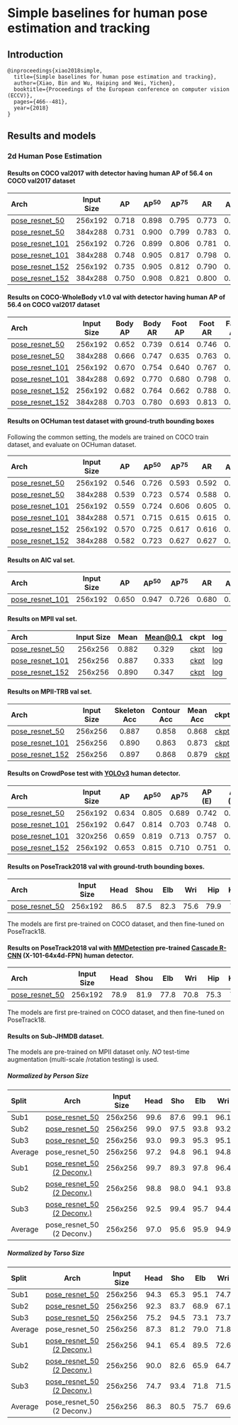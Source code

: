 # Simple baselines for human pose estimation and tracking

## Introduction
```
@inproceedings{xiao2018simple,
  title={Simple baselines for human pose estimation and tracking},
  author={Xiao, Bin and Wu, Haiping and Wei, Yichen},
  booktitle={Proceedings of the European conference on computer vision (ECCV)},
  pages={466--481},
  year={2018}
}
```

## Results and models

### 2d Human Pose Estimation

#### Results on COCO val2017 with detector having human AP of 56.4 on COCO val2017 dataset

| Arch  | Input Size | AP | AP<sup>50</sup> | AP<sup>75</sup> | AR | AR<sup>50</sup> | ckpt | log |
| :-------------- | :-----------: | :------: | :------: | :------: | :------: | :------: |:------: |:------: |
| [pose_resnet_50](/configs/top_down/resnet/coco/res50_coco_256x192.py)  | 256x192 | 0.718 | 0.898 | 0.795 | 0.773 | 0.937 | [ckpt](https://download.openmmlab.com/mmpose/top_down/resnet/res50_coco_256x192-ec54d7f3_20200709.pth) | [log](https://download.openmmlab.com/mmpose/top_down/resnet/res50_coco_256x192_20200709.log.json) |
| [pose_resnet_50](/configs/top_down/resnet/coco/res50_coco_384x288.py)  | 384x288 | 0.731 | 0.900 | 0.799 | 0.783 | 0.931 | [ckpt](https://download.openmmlab.com/mmpose/top_down/resnet/res50_coco_384x288-e6f795e9_20200709.pth) | [log](https://download.openmmlab.com/mmpose/top_down/resnet/res50_coco_384x288_20200709.log.json) |
| [pose_resnet_101](/configs/top_down/resnet/coco/res101_coco_256x192.py) | 256x192 | 0.726 | 0.899 | 0.806 | 0.781 | 0.939 | [ckpt](https://download.openmmlab.com/mmpose/top_down/resnet/res101_coco_256x192-6e6babf0_20200708.pth) | [log](https://download.openmmlab.com/mmpose/top_down/resnet/res101_coco_256x192_20200708.log.json) |
| [pose_resnet_101](/configs/top_down/resnet/coco/res101_coco_384x288.py) | 384x288 | 0.748 | 0.905 | 0.817 | 0.798 | 0.940 | [ckpt](https://download.openmmlab.com/mmpose/top_down/resnet/res101_coco_384x288-8c71bdc9_20200709.pth) | [log](https://download.openmmlab.com/mmpose/top_down/resnet/res101_coco_384x288_20200709.log.json) |
| [pose_resnet_152](/configs/top_down/resnet/coco/res152_coco_256x192.py) | 256x192 | 0.735 | 0.905 | 0.812 | 0.790 | 0.943 | [ckpt](https://download.openmmlab.com/mmpose/top_down/resnet/res152_coco_256x192-f6e307c2_20200709.pth) | [log](https://download.openmmlab.com/mmpose/top_down/resnet/res152_coco_256x192_20200709.log.json) |
| [pose_resnet_152](/configs/top_down/resnet/coco/res152_coco_384x288.py) | 384x288 | 0.750 | 0.908 | 0.821 | 0.800 | 0.942 | [ckpt](https://download.openmmlab.com/mmpose/top_down/resnet/res152_coco_384x288-3860d4c9_20200709.pth) | [log](https://download.openmmlab.com/mmpose/top_down/resnet/res152_coco_384x288_20200709.log.json) |


#### Results on COCO-WholeBody v1.0 val with detector having human AP of 56.4 on COCO val2017 dataset

| Arch  | Input Size | Body AP | Body AR | Foot AP | Foot AR | Face AP | Face AR  | Hand AP | Hand AR | Whole AP | Whole AR | ckpt | log |
| :---- | :--------: | :-----: | :-----: | :-----: | :-----: | :-----: | :------: | :-----: | :-----: | :------: |:-------: |:------: | :------: |
| [pose_resnet_50](/configs/top_down/resnet/coco-wholebody/res50_coco_wholebody_256x192.py)  | 256x192 | 0.652 | 0.739 | 0.614 | 0.746 | 0.608 | 0.716 | 0.460 | 0.584 | 0.457 | 0.578 | [ckpt](https://download.openmmlab.com/mmpose/top_down/resnet/res50_coco_wholebody_256x192-9e37ed88_20201004.pth) | [log](https://download.openmmlab.com/mmpose/top_down/resnet/res50_coco_wholebody_256x192_20201004.log.json) |
| [pose_resnet_50](/configs/top_down/resnet/coco-wholebody/res50_coco_wholebody_384x288.py)  | 384x288 | 0.666 | 0.747 | 0.635 | 0.763 | 0.732 | 0.812 | 0.537 | 0.647 | 0.573 | 0.671 | [ckpt](https://download.openmmlab.com/mmpose/top_down/resnet/res50_coco_wholebody_384x288-ce11e294_20201004.pth) | [log](https://download.openmmlab.com/mmpose/top_down/resnet/res50_coco_wholebody_384x288_20201004.log.json) |
| [pose_resnet_101](/configs/top_down/resnet/coco-wholebody/res101_coco_wholebody_256x192.py)  | 256x192 | 0.670 | 0.754 | 0.640 | 0.767 | 0.611 | 0.723 | 0.463 | 0.589 | 0.533 | 0.647 | [ckpt](https://download.openmmlab.com/mmpose/top_down/resnet/res101_coco_wholebody_256x192-7325f982_20201004.pth) | [log](https://download.openmmlab.com/mmpose/top_down/resnet/res101_coco_wholebody_256x192_20201004.log.json) |
| [pose_resnet_101](/configs/top_down/resnet/coco-wholebody/res101_coco_wholebody_384x288.py)  | 384x288 | 0.692 | 0.770 | 0.680 | 0.798 | 0.747 | 0.822 | 0.549 | 0.658 | 0.597 | 0.692 | [ckpt](https://download.openmmlab.com/mmpose/top_down/resnet/res101_coco_wholebody_384x288-6c137b9a_20201004.pth) | [log](https://download.openmmlab.com/mmpose/top_down/resnet/res101_coco_wholebody_384x288_20201004.log.json) |
| [pose_resnet_152](/configs/top_down/resnet/coco-wholebody/res152_coco_wholebody_256x192.py)  | 256x192 | 0.682 | 0.764 | 0.662 | 0.788 | 0.624 | 0.728 | 0.482 | 0.606 | 0.548 | 0.661 | [ckpt](https://download.openmmlab.com/mmpose/top_down/resnet/res152_coco_wholebody_256x192-5de8ae23_20201004.pth) | [log](https://download.openmmlab.com/mmpose/top_down/resnet/res152_coco_wholebody_256x192_20201004.log.json) |
| [pose_resnet_152](/configs/top_down/resnet/coco-wholebody/res152_coco_wholebody_384x288.py)  | 384x288 | 0.703 | 0.780 | 0.693 | 0.813 | 0.751 | 0.825 | 0.559 | 0.667 | 0.610 | 0.705 | [ckpt](https://download.openmmlab.com/mmpose/top_down/resnet/res152_coco_wholebody_384x288-eab8caa8_20201004.pth) | [log](https://download.openmmlab.com/mmpose/top_down/resnet/res152_coco_wholebody_384x288_20201004.log.json) |


#### Results on OCHuman test dataset with ground-truth bounding boxes

Following the common setting, the models are trained on COCO train dataset, and evaluate on OCHuman dataset.

| Arch  | Input Size | AP | AP<sup>50</sup> | AP<sup>75</sup> | AR | AR<sup>50</sup> | ckpt | log |
| :-------------- | :-----------: | :------: | :------: | :------: | :------: | :------: |:------: |:------: |
| [pose_resnet_50](/configs/top_down/resnet/coco/res50_coco_256x192.py)  | 256x192 | 0.546 | 0.726 | 0.593 | 0.592 | 0.755 | [ckpt](https://download.openmmlab.com/mmpose/top_down/resnet/res50_coco_256x192-ec54d7f3_20200709.pth) | [log](https://download.openmmlab.com/mmpose/top_down/resnet/res50_coco_256x192_20200709.log.json) |
| [pose_resnet_50](/configs/top_down/resnet/coco/res50_coco_384x288.py)  | 384x288 | 0.539 | 0.723 | 0.574 | 0.588 | 0.756 | [ckpt](https://download.openmmlab.com/mmpose/top_down/resnet/res50_coco_384x288-e6f795e9_20200709.pth) | [log](https://download.openmmlab.com/mmpose/top_down/resnet/res50_coco_384x288_20200709.log.json) |
| [pose_resnet_101](/configs/top_down/resnet/coco/res101_coco_256x192.py) | 256x192 | 0.559 | 0.724 | 0.606 | 0.605 | 0.751 | [ckpt](https://download.openmmlab.com/mmpose/top_down/resnet/res101_coco_256x192-6e6babf0_20200708.pth) | [log](https://download.openmmlab.com/mmpose/top_down/resnet/res101_coco_256x192_20200708.log.json) |
| [pose_resnet_101](/configs/top_down/resnet/coco/res101_coco_384x288.py) | 384x288 | 0.571 | 0.715 | 0.615 | 0.615 | 0.748 | [ckpt](https://download.openmmlab.com/mmpose/top_down/resnet/res101_coco_384x288-8c71bdc9_20200709.pth) | [log](https://download.openmmlab.com/mmpose/top_down/resnet/res101_coco_384x288_20200709.log.json) |
| [pose_resnet_152](/configs/top_down/resnet/coco/res152_coco_256x192.py) | 256x192 | 0.570 | 0.725 | 0.617 | 0.616 | 0.754 | [ckpt](https://download.openmmlab.com/mmpose/top_down/resnet/res152_coco_256x192-f6e307c2_20200709.pth) | [log](https://download.openmmlab.com/mmpose/top_down/resnet/res152_coco_256x192_20200709.log.json) |
| [pose_resnet_152](/configs/top_down/resnet/coco/res152_coco_384x288.py) | 384x288 | 0.582 | 0.723 | 0.627 | 0.627 | 0.752 | [ckpt](https://download.openmmlab.com/mmpose/top_down/resnet/res152_coco_384x288-3860d4c9_20200709.pth) | [log](https://download.openmmlab.com/mmpose/top_down/resnet/res152_coco_384x288_20200709.log.json) |


#### Results on AIC val set.

| Arch  | Input Size | AP | AP<sup>50</sup> | AP<sup>75</sup> | AR | AR<sup>50</sup> | ckpt | log |
| :-------------- | :-----------: | :------: | :------: | :------: | :------: | :------: |:------: |:------: |
| [pose_resnet_101](/configs/top_down/resnet/aic/res101_aic_256x192.py) | 256x192 | 0.650 | 0.947 | 0.726 | 0.680 | 0.954 | [ckpt](https://download.openmmlab.com/mmpose/top_down/resnet/res101_aic_256x192-79b35445_20200826.pth) | [log](https://download.openmmlab.com/mmpose/top_down/resnet/res101_aic_256x192_20200826.log.json) |


#### Results on MPII val set.

| Arch  | Input Size | Mean | Mean@0.1   | ckpt    | log     |
| :--- | :--------: | :------: | :------: |:------: |:------: |
| [pose_resnet_50](/configs/top_down/resnet/mpii/res50_mpii_256x256.py) | 256x256 | 0.882 | 0.329 | [ckpt](https://download.openmmlab.com/mmpose/top_down/resnet/res50_mpii_256x256-418ffc88_20200812.pth) | [log](https://download.openmmlab.com/mmpose/top_down/resnet/res50_mpii_256x256_20200812.log.json) |
| [pose_resnet_101](/configs/top_down/resnet/mpii/res101_mpii_256x256.py) | 256x256 | 0.887 | 0.333 | [ckpt](https://download.openmmlab.com/mmpose/top_down/resnet/res101_mpii_256x256-416f5d71_20200812.pth) | [log](https://download.openmmlab.com/mmpose/top_down/resnet/res101_mpii_256x256_20200812.log.json) |
| [pose_resnet_152](/configs/top_down/resnet/mpii/res152_mpii_256x256.py) | 256x256 | 0.890 | 0.347 | [ckpt](https://download.openmmlab.com/mmpose/top_down/resnet/res152_mpii_256x256-3ecba29d_20200812.pth) | [log](https://download.openmmlab.com/mmpose/top_down/resnet/res152_mpii_256x256_20200812.log.json) |


#### Results on MPII-TRB val set.

| Arch  | Input Size | Skeleton Acc   | Contour Acc   | Mean Acc | ckpt    | log     |
| :--- | :--------: | :------: | :------: |:------: |:------: |:------: |
| [pose_resnet_50](/configs/top_down/resnet/mpii_trb/res50_mpii_trb_256x256.py)  | 256x256 | 0.887 | 0.858 | 0.868 | [ckpt](https://download.openmmlab.com/mmpose/top_down/resnet/res50_mpii_trb_256x256-896036b8_20200812.pth) | [log](https://download.openmmlab.com/mmpose/top_down/resnet/res50_mpii_trb_256x256_20200812.log.json) |
| [pose_resnet_101](/configs/top_down/resnet/mpii_trb/res101_mpii_trb_256x256.py)  | 256x256 | 0.890 | 0.863 | 0.873 | [ckpt](https://download.openmmlab.com/mmpose/top_down/resnet/res101_mpii_trb_256x256-cfad2f05_20200812.pth) | [log](https://download.openmmlab.com/mmpose/top_down/resnet/res101_mpii_trb_256x256_20200812.log.json) |
| [pose_resnet_152](/configs/top_down/resnet/mpii_trb/res152_mpii_trb_256x256.py)  | 256x256 | 0.897 | 0.868 | 0.879 | [ckpt](https://download.openmmlab.com/mmpose/top_down/resnet/res152_mpii_trb_256x256-dd369ce6_20200812.pth) | [log](https://download.openmmlab.com/mmpose/top_down/resnet/res152_mpii_trb_256x256_20200812.log.json) |


#### Results on CrowdPose test with [YOLOv3](https://github.com/eriklindernoren/PyTorch-YOLOv3) human detector.

| Arch  | Input Size | AP | AP<sup>50</sup> | AP<sup>75</sup> | AP (E) | AP (M) | AP (H) | ckpt | log |
| :----------------- | :-----------: | :------: | :------: | :------: | :------: | :------: |:------: |:------: | :------: |
| [pose_resnet_50](/configs/top_down/resnet/crowdpose/res50_crowdpose_256x192.py)  | 256x192 | 0.634 | 0.805 | 0.689 | 0.742 | 0.646 | 0.503 | [ckpt](https://download.openmmlab.com/mmpose/top_down/resnet/res50_crowdpose_256x192-f1ddd03a_20201017.pth) | [log](https://download.openmmlab.com/mmpose/top_down/resnet/res50_crowdpose_256x192_20201017.log.json) |
| [pose_resnet_101](/configs/top_down/resnet/crowdpose/res101_crowdpose_256x192.py)  | 256x192 | 0.647 | 0.814 | 0.703 | 0.748 | 0.658 | 0.518 | [ckpt](https://download.openmmlab.com/mmpose/top_down/resnet/res101_crowdpose_256x192-ad003be3_20201017.pth) | [log](https://download.openmmlab.com/mmpose/top_down/resnet/res101_crowdpose_256x192_20201017.log.json) |
| [pose_resnet_101](/configs/top_down/resnet/crowdpose/res101_crowdpose_320x256.py)  | 320x256 | 0.659 | 0.819 | 0.713 | 0.757 | 0.669 | 0.536 | [ckpt](https://download.openmmlab.com/mmpose/top_down/resnet/res101_crowdpose_320x256-7723ede3_20201017.pth) | [log](https://download.openmmlab.com/mmpose/top_down/resnet/res101_crowdpose_320x256_20201017.log.json) |
| [pose_resnet_152](/configs/top_down/resnet/crowdpose/res152_crowdpose_256x192.py)  | 256x192 | 0.653 | 0.815 | 0.710 | 0.751 | 0.665 | 0.526 | [ckpt](https://download.openmmlab.com/mmpose/top_down/resnet/res152_crowdpose_256x192-a6507ad0_20201017.pth) | [log](https://download.openmmlab.com/mmpose/top_down/resnet/res152_crowdpose_256x192_20201017.log.json) |

#### Results on PoseTrack2018 val with ground-truth bounding boxes.

| Arch  | Input Size | Head | Shou | Elb | Wri | Hip | Knee | Ankl | Total  | ckpt    | log     |
| :--- | :--------: | :------: |:------: |:------: |:------: |:------: |:------: | :------: | :------: |:------: |:------: |
| [pose_resnet_50](/configs/top_down/resnet/posetrack18/res50_posetrack18_256x192.py) | 256x192 | 86.5 | 87.5 | 82.3 | 75.6 | 79.9 | 78.6 | 74.0 | 81.0 | [ckpt](https://download.openmmlab.com/mmpose/top_down/resnet/res50_posetrack18_256x192-a62807c7_20201028.pth) | [log](https://download.openmmlab.com/mmpose/top_down/resnet/res50_posetrack18_256x192_20201028.log.json) |

The models are first pre-trained on COCO dataset, and then fine-tuned on PoseTrack18.

#### Results on PoseTrack2018 val with [MMDetection](https://github.com/open-mmlab/mmdetection) pre-trained [Cascade R-CNN](https://download.openmmlab.com/mmdetection/v2.0/cascade_rcnn/cascade_rcnn_x101_64x4d_fpn_20e_coco/cascade_rcnn_x101_64x4d_fpn_20e_coco_20200509_224357-051557b1.pth) (X-101-64x4d-FPN) human detector.

| Arch  | Input Size | Head | Shou | Elb | Wri | Hip | Knee | Ankl | Total  | ckpt    | log     |
| :--- | :--------: | :------: |:------: |:------: |:------: |:------: |:------: | :------: | :------: |:------: |:------: |
| [pose_resnet_50](/configs/top_down/resnet/posetrack18/res50_posetrack18_256x192.py) | 256x192 | 78.9 | 81.9 | 77.8 | 70.8 | 75.3 | 73.2 | 66.4 | 75.2 | [ckpt](https://download.openmmlab.com/mmpose/top_down/resnet/res50_posetrack18_256x192-a62807c7_20201028.pth) | [log](https://download.openmmlab.com/mmpose/top_down/resnet/res50_posetrack18_256x192_20201028.log.json) |

The models are first pre-trained on COCO dataset, and then fine-tuned on PoseTrack18.


#### Results on Sub-JHMDB dataset.
The models are pre-trained on MPII dataset only. *NO* test-time augmentation (multi-scale /rotation testing) is used.

##### Normalized by Person Size

| Split| Arch        | Input Size | Head | Sho  | Elb | Wri | Hip | Knee | Ank | Mean | ckpt    | log     |
| :--- | :--------:  | :--------: | :---: | :---: |:---: |:---: |:---: |:---:  |:---: | :---: | :-----: |:------: |
| Sub1 |  [pose_resnet_50](/configs/top_down/resnet/jhmdb/res50_jhmdb_sub1_256x256.py) | 256x256 | 99.6 | 87.6 | 99.1 |  96.1 | 95.7 | 96.8| 99.0 | 96.2 | [ckpt](https://download.openmmlab.com/mmpose/top_down/resnet/res50_jhmdb_sub1_256x256-932cb3b4_20201122.pth) | [log](https://download.openmmlab.com/mmpose/top_down/resnet/res50_jhmdb_sub1_256x256_20201122.log.json) |
| Sub2 |  [pose_resnet_50](/configs/top_down/resnet/jhmdb/res50_jhmdb_sub2_256x256.py) | 256x256 | 99.0 | 97.5 | 93.8 |  93.2 | 91.8 | 94.3| 97.5 | 95.1 | [ckpt](https://download.openmmlab.com/mmpose/top_down/resnet/res50_jhmdb_sub2_256x256-83d606f7_20201122.pth) | [log](https://download.openmmlab.com/mmpose/top_down/resnet/res50_jhmdb_sub2_256x256_20201122.log.json) |
| Sub3 |  [pose_resnet_50](/configs/top_down/resnet/jhmdb/res50_jhmdb_sub3_256x256.py) | 256x256 | 93.0 | 99.3 | 95.3 |  95.1 | 94.6 | 97.5| 97.7 | 96.7 | [ckpt](https://download.openmmlab.com/mmpose/top_down/resnet/res50_jhmdb_sub3_256x256-c4ec1a0b_20201122.pth) | [log](https://download.openmmlab.com/mmpose/top_down/resnet/res50_jhmdb_sub3_256x256_20201122.log.json) |
| Average |  pose_resnet_50                                                            | 256x256 | 97.2 | 94.8 | 96.1 |  94.8 | 94.0 | 96.2| 98.1 | 96.0 | -        | -       |
| Sub1 |  [pose_resnet_50 (2 Deconv.)](/configs/top_down/resnet/jhmdb/res50_2deconv_jhmdb_sub1_256x256.py) | 256x256 | 99.7 | 89.3 | 97.8 |  96.4 | 96.0 | 95.3| 99.2 | 96.1 | [ckpt](https://download.openmmlab.com/mmpose/top_down/resnet/res50_2deconv_jhmdb_sub1_256x256-f0574a52_20201122.pth) | [log](https://download.openmmlab.com/mmpose/top_down/resnet/res50_2deconv_jhmdb_sub1_256x256_20201122.log.json) |
| Sub2 |  [pose_resnet_50 (2 Deconv.)](/configs/top_down/resnet/jhmdb/res50_2deconv_jhmdb_sub2_256x256.py) | 256x256 | 98.8 | 98.0 | 94.1 |  93.8 | 91.9 | 95.2| 97.7 | 95.2 | [ckpt](https://download.openmmlab.com/mmpose/top_down/resnet/res50_2deconv_jhmdb_sub2_256x256-f63af0ff_20201122.pth) | [log](https://download.openmmlab.com/mmpose/top_down/resnet/res50_2deconv_jhmdb_sub2_256x256_20201122.log.json) |
| Sub3 |  [pose_resnet_50 (2 Deconv.)](/configs/top_down/resnet/jhmdb/res50_2deconv_jhmdb_sub3_256x256.py) | 256x256 | 92.5 | 99.4 | 95.7 |  94.4 | 93.4 | 98.1| 98.7 | 96.7 | [ckpt](https://download.openmmlab.com/mmpose/top_down/resnet/res50_2deconv_jhmdb_sub3_256x256-c4bc2ddb_20201122.pth) | [log](https://download.openmmlab.com/mmpose/top_down/resnet/res50_2deconv_jhmdb_sub3_256x256_20201122.log.json) |
| Average |  pose_resnet_50 (2 Deconv.)                                                                    | 256x256 | 97.0 | 95.6 | 95.9 |  94.9 | 93.8 | 96.2| 98.5 | 96.0 | -        | -       |

##### Normalized by Torso Size

| Split| Arch        | Input Size | Head | Sho  | Elb | Wri | Hip | Knee | Ank | Mean | ckpt    | log     |
| :--- | :--------:  | :--------: | :---: | :---: |:---: |:---: |:---: |:---:  |:---: | :---: | :-----: |:------: |
| Sub1 |  [pose_resnet_50](/configs/top_down/resnet/jhmdb/res50_jhmdb_sub1_256x256.py) | 256x256 | 94.3 | 65.3 | 95.1 |  74.7 | 71.7 | 84.2 | 93.7 | 81.9 | [ckpt](https://download.openmmlab.com/mmpose/top_down/resnet/res50_jhmdb_sub1_256x256-932cb3b4_20201122.pth) | [log](https://download.openmmlab.com/mmpose/top_down/resnet/res50_jhmdb_sub1_256x256_20201122.log.json) |
| Sub2 |  [pose_resnet_50](/configs/top_down/resnet/jhmdb/res50_jhmdb_sub2_256x256.py) | 256x256 | 92.3 | 83.7 | 68.9 |  67.1 | 67.8 | 75.8 | 82.0 | 75.6 | [ckpt](https://download.openmmlab.com/mmpose/top_down/resnet/res50_jhmdb_sub2_256x256-83d606f7_20201122.pth) | [log](https://download.openmmlab.com/mmpose/top_down/resnet/res50_jhmdb_sub2_256x256_20201122.log.json) |
| Sub3 |  [pose_resnet_50](/configs/top_down/resnet/jhmdb/res50_jhmdb_sub3_256x256.py) | 256x256 | 75.2 | 94.5 | 73.1 |  73.7 | 80.3 | 85.3 | 85.1 | 82.9 | [ckpt](https://download.openmmlab.com/mmpose/top_down/resnet/res50_jhmdb_sub3_256x256-c4ec1a0b_20201122.pth) | [log](https://download.openmmlab.com/mmpose/top_down/resnet/res50_jhmdb_sub3_256x256_20201122.log.json) |
| Average |  pose_resnet_50                                                            | 256x256 | 87.3 | 81.2 | 79.0 |  71.8 | 73.3 | 81.8 | 86.9 | 80.1 | -        | -       |
| Sub1 |  [pose_resnet_50 (2 Deconv.)](/configs/top_down/resnet/jhmdb/res50_2deconv_jhmdb_sub1_256x256.py) | 256x256 | 94.1 | 65.4 | 89.5 |  72.6 | 68.8 | 79.8| 91.7 | 79.3 | [ckpt](https://download.openmmlab.com/mmpose/top_down/resnet/res50_2deconv_jhmdb_sub1_256x256-f0574a52_20201122.pth) | [log](https://download.openmmlab.com/mmpose/top_down/resnet/res50_2deconv_jhmdb_sub1_256x256_20201122.log.json) |
| Sub2 |  [pose_resnet_50 (2 Deconv.)](/configs/top_down/resnet/jhmdb/res50_2deconv_jhmdb_sub2_256x256.py) | 256x256 | 90.0 | 82.6 | 65.9 |  64.7 | 65.7 | 75.0| 80.6 | 73.7 | [ckpt](https://download.openmmlab.com/mmpose/top_down/resnet/res50_2deconv_jhmdb_sub2_256x256-f63af0ff_20201122.pth) | [log](https://download.openmmlab.com/mmpose/top_down/resnet/res50_2deconv_jhmdb_sub2_256x256_20201122.log.json) |
| Sub3 |  [pose_resnet_50 (2 Deconv.)](/configs/top_down/resnet/jhmdb/res50_2deconv_jhmdb_sub3_256x256.py) | 256x256 | 74.7 | 93.4 | 71.8 |  71.5 | 76.9 | 83.5| 84.0 | 81.2 | [ckpt](https://download.openmmlab.com/mmpose/top_down/resnet/res50_2deconv_jhmdb_sub3_256x256-c4bc2ddb_20201122.pth) | [log](https://download.openmmlab.com/mmpose/top_down/resnet/res50_2deconv_jhmdb_sub3_256x256_20201122.log.json) |
| Average |  pose_resnet_50 (2 Deconv.)                                                                    | 256x256 | 86.3 | 80.5 | 75.7 |  69.6 | 70.5 | 79.4| 85.4 | 78.1 | -        | -       |

